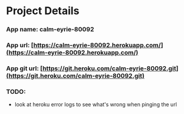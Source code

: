 # Project Details

### App name: calm-eyrie-80092
### App url: [https://calm-eyrie-80092.herokuapp.com/](https://calm-eyrie-80092.herokuapp.com/)
### App git url: [https://git.heroku.com/calm-eyrie-80092.git](https://git.heroku.com/calm-eyrie-80092.git)

### TODO:
- look at heroku error logs to see what's wrong when pinging the url
